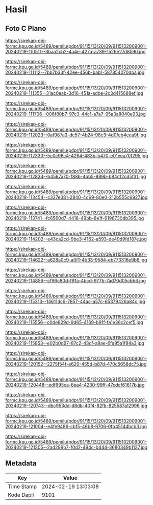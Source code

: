 # Hasil

## Foto C Plano

https://sirekap-obj-formc.kpu.go.id/5489/pemilu/pdpr/91/15/13/20/09/9115132009001-20240219-110511--3baa2cb2-4a4e-427a-a739-1526e27d8590.jpg

https://sirekap-obj-formc.kpu.go.id/5489/pemilu/pdpr/91/15/13/20/09/9115132009001-20240219-111112--7bb7b33f-42ee-456b-bab1-587854070dba.jpg

https://sirekap-obj-formc.kpu.go.id/5489/pemilu/pdpr/91/15/13/20/09/9115132009001-20240219-111355--31ac0eab-3d16-451a-adbe-2c3d415688ef.jpg

https://sirekap-obj-formc.kpu.go.id/5489/pemilu/pdpr/91/15/13/20/09/9115132009001-20240219-111706--006f80b7-97c3-44c1-a7a7-95a3a8040e93.jpg

https://sirekap-obj-formc.kpu.go.id/5489/pemilu/pdpr/91/15/13/20/09/9115132009001-20240219-112023--0af987a3-dc57-4b24-98c3-4d0feb4eea9f.jpg

https://sirekap-obj-formc.kpu.go.id/5489/pemilu/pdpr/91/15/13/20/09/9115132009001-20240219-112330--5c0c98c4-4264-483b-b470-e01eea70f295.jpg

https://sirekap-obj-formc.kpu.go.id/5489/pemilu/pdpr/91/15/13/20/09/9115132009001-20240219-112834--b4587a70-f88b-4bb5-889b-b84c12cd5f31.jpg

https://sirekap-obj-formc.kpu.go.id/5489/pemilu/pdpr/91/15/13/20/09/9115132009001-20240219-113454--c337e381-2840-4d69-80e0-212b555c6927.jpg

https://sirekap-obj-formc.kpu.go.id/5489/pemilu/pdpr/91/15/13/20/09/9115132009001-20240219-113741--fc6560d7-4418-49bb-8e1f-6196730db395.jpg

https://sirekap-obj-formc.kpu.go.id/5489/pemilu/pdpr/91/15/13/20/09/9115132009001-20240219-114202--e43ca2cd-9be3-4162-a593-de49d9fd187e.jpg

https://sirekap-obj-formc.kpu.go.id/5489/pemilu/pdpr/91/15/13/20/09/9115132009001-20240219-114622--a628a0c9-a0f1-4b33-9584-eb773316e9b6.jpg

https://sirekap-obj-formc.kpu.go.id/5489/pemilu/pdpr/91/15/13/20/09/9115132009001-20240219-114856--cf96c80d-f91a-4bcd-977b-7ad70d05cbb6.jpg

https://sirekap-obj-formc.kpu.go.id/5489/pemilu/pdpr/91/15/13/20/09/9115132009001-20240219-115313--14611dc6-7857-44ac-a57c-65379426a84c.jpg

https://sirekap-obj-formc.kpu.go.id/5489/pemilu/pdpr/91/15/13/20/09/9115132009001-20240219-115556--c0de829d-9d65-4169-b91f-fa1e36c2cef5.jpg

https://sirekap-obj-formc.kpu.go.id/5489/pemilu/pdpr/91/15/13/20/09/9115132009001-20240219-115853--e02b0d67-87c2-43cf-a9ae-6fa95a1f84a3.jpg

https://sirekap-obj-formc.kpu.go.id/5489/pemilu/pdpr/91/15/13/20/09/9115132009001-20240219-120152--2275f54f-e620-455d-b87d-470c5658dc75.jpg

https://sirekap-obj-formc.kpu.go.id/5489/pemilu/pdpr/91/15/13/20/09/9115132009001-20240219-120448--edf995ca-6ea4-4230-99ff-47cdcf61617b.jpg

https://sirekap-obj-formc.kpu.go.id/5489/pemilu/pdpr/91/15/13/20/09/9115132009001-20240219-120743--dbc953dd-d8db-40f4-82fb-825587a12996.jpg

https://sirekap-obj-formc.kpu.go.id/5489/pemilu/pdpr/91/15/13/20/09/9115132009001-20240219-121004--e4fe9486-cbf5-46b8-9706-0fb45144bcb3.jpg

https://sirekap-obj-formc.kpu.go.id/5489/pemilu/pdpr/91/15/13/20/09/9115132009001-20240219-121305--2ad299b7-f0d2-494c-b444-3680349b1137.jpg


## Metadata

| Key        | Value               |
| ---------- | ------------------- |
| Time Stamp | 2024-02-19 13:03:08 |
| Kode Dapil | 9101                |



